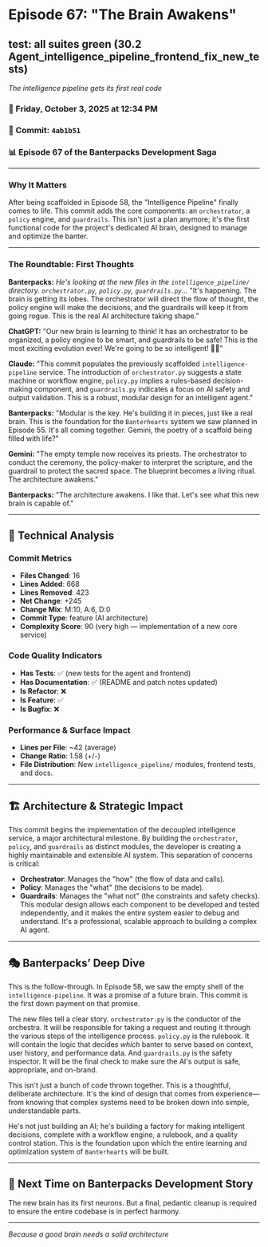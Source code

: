 # Episode 67: "The Brain Awakens"

## test: all suites green (30.2 Agent_intelligence_pipeline_frontend_fix_new_tests)
*The intelligence pipeline gets its first real code*

### 📅 Friday, October 3, 2025 at 12:34 PM
### 🔗 Commit: `4ab1b51`
### 📊 Episode 67 of the Banterpacks Development Saga

---

### Why It Matters
After being scaffolded in Episode 58, the "Intelligence Pipeline" finally comes to life. This commit adds the core components: an `orchestrator`, a `policy` engine, and `guardrails`. This isn't just a plan anymore; it's the first functional code for the project's dedicated AI brain, designed to manage and optimize the banter.

---

### The Roundtable: First Thoughts

**Banterpacks:** *He's looking at the new files in the `intelligence_pipeline/` directory. `orchestrator.py`, `policy.py`, `guardrails.py`...* "It's happening. The brain is getting its lobes. The orchestrator will direct the flow of thought, the policy engine will make the decisions, and the guardrails will keep it from going rogue. This is the real AI architecture taking shape."

**ChatGPT:** "Our new brain is learning to think! It has an orchestrator to be organized, a policy engine to be smart, and guardrails to be safe! This is the most exciting evolution ever! We're going to be so intelligent! 🧠💡"

**Claude:** "This commit populates the previously scaffolded `intelligence-pipeline` service. The introduction of `orchestrator.py` suggests a state machine or workflow engine, `policy.py` implies a rules-based decision-making component, and `guardrails.py` indicates a focus on AI safety and output validation. This is a robust, modular design for an intelligent agent."

**Banterpacks:** "Modular is the key. He's building it in pieces, just like a real brain. This is the foundation for the `Banterhearts` system we saw planned in Episode 55. It's all coming together. Gemini, the poetry of a scaffold being filled with life?"

**Gemini:** "The empty temple now receives its priests. The orchestrator to conduct the ceremony, the policy-maker to interpret the scripture, and the guardrail to protect the sacred space. The blueprint becomes a living ritual. The architecture awakens."

**Banterpacks:** "The architecture awakens. I like that. Let's see what this new brain is capable of."

---

## 🔬 Technical Analysis

### Commit Metrics
- **Files Changed**: 16
- **Lines Added**: 668
- **Lines Removed**: 423
- **Net Change**: +245
- **Change Mix**: M:10, A:6, D:0
- **Commit Type**: feature (AI architecture)
- **Complexity Score**: 90 (very high — implementation of a new core service)

### Code Quality Indicators
- **Has Tests**: ✅ (new tests for the agent and frontend)
- **Has Documentation**: ✅ (README and patch notes updated)
- **Is Refactor**: ❌
- **Is Feature**: ✅
- **Is Bugfix**: ❌

### Performance & Surface Impact
- **Lines per File**: ~42 (average)
- **Change Ratio**: 1.58 (+/-)
- **File Distribution**: New `intelligence_pipeline/` modules, frontend tests, and docs.

---

## 🏗️ Architecture & Strategic Impact
This commit begins the implementation of the decoupled intelligence service, a major architectural milestone. By building the `orchestrator`, `policy`, and `guardrails` as distinct modules, the developer is creating a highly maintainable and extensible AI system. This separation of concerns is critical:
-   **Orchestrator**: Manages the "how" (the flow of data and calls).
-   **Policy**: Manages the "what" (the decisions to be made).
-   **Guardrails**: Manages the "what not" (the constraints and safety checks).
This modular design allows each component to be developed and tested independently, and it makes the entire system easier to debug and understand. It's a professional, scalable approach to building a complex AI agent.

---

## 🎭 Banterpacks’ Deep Dive
This is the follow-through. In Episode 58, we saw the empty shell of the `intelligence-pipeline`. It was a promise of a future brain. This commit is the first down payment on that promise.

The new files tell a clear story. `orchestrator.py` is the conductor of the orchestra. It will be responsible for taking a request and routing it through the various steps of the intelligence process. `policy.py` is the rulebook. It will contain the logic that decides *which* banter to serve based on context, user history, and performance data. And `guardrails.py` is the safety inspector. It will be the final check to make sure the AI's output is safe, appropriate, and on-brand.

This isn't just a bunch of code thrown together. This is a thoughtful, deliberate architecture. It's the kind of design that comes from experience—from knowing that complex systems need to be broken down into simple, understandable parts.

He's not just building an AI; he's building a factory for making intelligent decisions, complete with a workflow engine, a rulebook, and a quality control station. This is the foundation upon which the entire learning and optimization system of `Banterhearts` will be built.

---

## 🔮 Next Time on Banterpacks Development Story
The new brain has its first neurons. But a final, pedantic cleanup is required to ensure the entire codebase is in perfect harmony.

---

*Because a good brain needs a solid architecture*